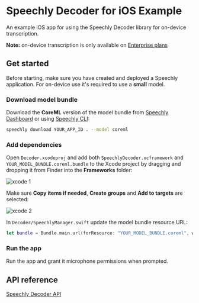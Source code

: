 # Speechly Decoder for iOS Example

An example iOS app for using the Speechly Decoder library for on-device transcription.

**Note:** on-device transcription is only available on [Enterprise plans](https://www.speechly.com/pricing)

## Get started

Before starting, make sure you have created and deployed a Speechly application. For on-device use it's required to use a **small** model.

### Download model bundle

Download the **CoreML** version of the model bundle from [Speechly Dashboard](https://api.speechly.com/dashboard) or using [Speechly CLI](https://github.com/speechly/cli):

```bash 
speechly download YOUR_APP_ID . --model coreml
```

### Add dependencies

Open `Decoder.xcodeproj` and add both `SpeechlyDecoder.xcframework` and `YOUR_MODEL_BUNDLE.coreml.bundle` to the Xcode project by dragging and dropping it from Finder into the **Frameworks** folder:

![xcode 1](https://funny-kashata-6dcdf0.netlify.app/assets/images/xcode-1-a7c9b49f11553d05f134f20c74d5f538.png)

Make sure **Copy items if needed**, **Create groups** and **Add to targets** are selected:

![xcode 2](https://funny-kashata-6dcdf0.netlify.app/assets/images/xcode-2-a0769b3a2c091d6301e2bb67aeb86f12.png)

In `Decoder/SpeechlyManager.swift` update the model bundle resource URL:

```swift
let bundle = Bundle.main.url(forResource: "YOUR_MODEL_BUNDLE.coreml", withExtension: "bundle")!
```

### Run the app

Run the app and grant it microphone permissions when prompted.

## API reference

[Speechly Decoder API](https://funny-kashata-6dcdf0.netlify.app/reference/decoder/)